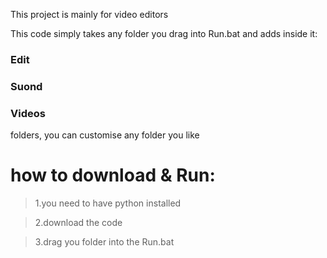 
This project is mainly for video editors



This code simply takes any folder you drag into Run.bat and adds inside it:
### Edit
### Suond 
### Videos
folders, you can customise any folder you like
# **how to download & Run:**
>1.you need to have python installed


>2.download the code 


>3.drag you folder into the Run.bat




